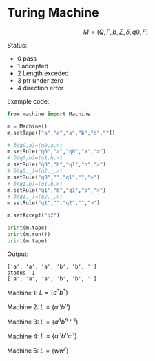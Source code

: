# Turing Machine

$$
M = (Q, Γ, b, Σ, δ, q0, F)
$$

Status:
- 0 pass
- 1 accepted
- 2 Length exceded
- 3 ptr under zero
- 4 direction error

Example code:
```python
from machine import Machine

m = Machine()
m.setTape(["a","a","a","b","b",""])

# δ(q0,a)=(q0,a,>)
m.setRule("q0","a","q0","a",">")
# δ(q0,b)=(q1,b,>)
m.setRule("q0","b","q1","b",">")
# δ(q0,_)=(q2,_,>)
m.setRule("q0","","q1","",">")
# δ(q1,b)=(q1,b,>)
m.setRule("q1","b","q1","b",">")
# δ(q1,_)=(q2,_,>)
m.setRule("q1","","q2","",">")

m.setAccept("q2")

print(m.tape)
print(m.run())
print(m.tape)
```
Output:
```
['a', 'a', 'a', 'b', 'b', '']
status  1
['a', 'a', 'a', 'b', 'b', '']
```

Machine 1: $L=\{a^{*}b^{*}\}$

Machine 2: $L=\{a^{n}b^{n}\}$

Machine 3: $L=\{a^{n}b^{n+1}\}$

Machine 4: $L=\{a^{n}b^{n}c^{n}\}$

Machine 5: $L=\{ww^{r}\}$